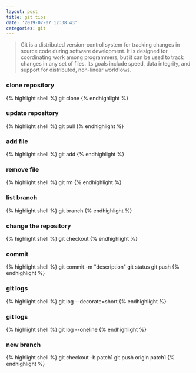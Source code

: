 ```yaml
---
layout: post
title: git tips
date: '2019-07-07 12:38:43'
categories: git
---
```


> Git is a distributed version-control system for tracking changes in source code during software development. It is designed for coordinating work among programmers, but it can be used to track changes in any set of files. Its goals include speed, data integrity, and support for distributed, non-linear workflows.

### clone repository

{% highlight shell %}
git clone
{% endhighlight %}

### update repository

{% highlight shell %}
git pull
{% endhighlight %}

### add file

{% highlight shell %}
git add <file>
{% endhighlight %}

### remove file

{% highlight shell %}
git rm <file>
{% endhighlight %}

### list branch

{% highlight shell %}
git branch
{% endhighlight %}

### change the repository

{% highlight shell %}
git checkout <repository>
{% endhighlight %}

### commit

{% highlight shell %}
git commit -m "description" <file>
git status
git push
{% endhighlight %}

### git logs

{% highlight shell %}
git log --decorate=short
{% endhighlight %}

### git logs

{% highlight shell %}
git log --oneline
{% endhighlight %}

### new branch

{% highlight shell %}
git checkout -b patch1
git push origin patch1
{% endhighlight %}
